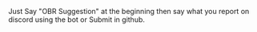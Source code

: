 Just Say "OBR Suggestion" at the beginning then say what you report on discord using the bot or Submit in github.

